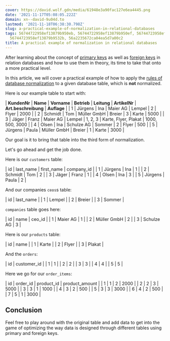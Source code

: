 ```yaml
---
cover: https://david.wolf.gdn/media/61948e3a90fac127e6ea4445.png
date: '2021-11-17T05:08:05.222Z'
domain: xn--david-9u04d.to
lastmod: '2021-11-18T06:38:30.798Z'
slug: a-practical-example-of-normalization-in-relational-databases
tags: 56744722958ef13879b950eb, 56744722958ef13879b950ef, 56744723958ef13879b955a7,
  56744723958ef13879b9532b, 56a2235672ca04ea5d7a00c2
title: A practical example of normalization in relational databases
---
```


After learning about the concept of [primary keys](https://xn--david-9u04d.to/introduction-into-primary-keys-in-relational-databases) as well as [foreign keys](https://xn--david-9u04d.to/introduction-into-foreign-keys-in-relational-databases) in relation databases and how to use them in theory, its time to take that onto a more practical level. 


In this article, we will cover a practical example of how to apply the [rules of database normalization](https://en.wikipedia.org/wiki/Database_normalization) to a given database table, which is **not** normalized.


Here is our example table to start with:




| **KundenNr** | **Name** | **Vorname** | **Betrieb** | **Leitung** | **ArtikelNr** | **Art.beschreibung** | **Auflage** |
| 1 | Jürgens | Ina | Maier AG | Lempel | 2 | Flyer | 2000 |
| 2 | Schmidt | Tom | Müller GmbH | Breier | 3 | Karte | 5000 |
| 3 | Jäger | Franz | Maier AG | Lempel | 1, 2, 3 | Karte, Flyer, Plakat | 1000, 500, 3000 |
| 4 | Olsen | Ina | Schulze AG | Sommer | 2 | Flyer | 500 |
| 5 | Jürgens | Paula | Müller GmbH | Breier | 1 | Karte | 3000 |


Our goal is it to bring that table into the third form of normalization. 


Let's go ahead and get the job done.


Here is our `customers` table:





| id | last\_name | first\_name | company\_id |
| 1 | Jürgens | Ina | 1 |
| 2 | Schmidt | Tom | 2 |
| 3 | Jäger | Franz | 1 |
| 4 | Olsen | Ina | 3 |
| 5 | Jürgens | Paula | 2 |


And our companies `ceos`s table:





| id | last\_name |
| 1 | Lempel |
| 2 | Breier |
| 3 | Sommer |


`companies` table goes here:





| id | name | ceo\_id |
| 1 | Maier AG | 1 |
| 2 | Müller GmbH | 2 |
| 3 | Schulze AG | 3 |


Here is our `products` table:





| id | name |
| 1 | Karte |
| 2 | Flyer |
| 3 | Plakat |


And the `orders`:





| id | customer\_id |
| 1 | 1 |
| 2 | 2 |
| 3 | 3 |
| 4 | 4 |
| 5 | 5 |


Here we go for our `order_items`:





| id | order\_id | product\_id | product\_amount |
| 1 | 1 | 2 | 2000 |
| 2 | 2 | 3 | 5000 |
| 3 | 3 | 1 | 1000 |
| 4 | 3 | 2 | 500 |
| 5 | 3 | 3 | 3000 |
| 6 | 4 | 2 | 500 |
| 7 | 5 | 1 | 3000 |


Conclusion
----------


Feel free to play around with the original table and add data to get into the game of optimizing the way data is designed through different tables using primary and foreign keys.


